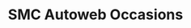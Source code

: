 ---
title: "SMC Autoweb Occasions"
url: /saint-martin-de-crau/smc-autoweb-occasions/
shop: voiture
---